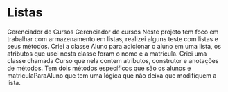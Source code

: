 # Listas
Gerenciador de Cursos
Gerenciador de cursos Neste projeto tem foco em trabalhar com armazenamento em listas, realizei alguns teste com listas e seus métodos. Criei a classe Aluno para adicionar o aluno em uma lista, os atributos que usei 
nesta classe foram o nome e a matricula. Criei uma classe chamada Curso que nela contem atributos, construtor e anotações de métodos. Tem dois métodos específicos que são os alunos e matriculaParaAluno que tem uma lógica 
que não deixa que modifiquem a lista.
